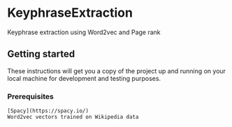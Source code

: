 # KeyphraseExtraction
Keyphrase extraction using Word2vec and Page rank

## Getting started
These instructions will get you a copy of the project up and running on your local machine for development and testing purposes.

### Prerequisites
```
[Spacy](https://spacy.io/)
Word2vec vectors trained on Wikipedia data
```
